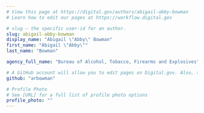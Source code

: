 ```yaml
---
# View this page at https://digital.gov/authors/abigail-abby-bowman
# Learn how to edit our pages at https://workflow.digital.gov

# slug — the specific user-id for an author.
slug: abigail-abby-bowman
display_name: "Abigail \"Abby\" Bowman"
first_name: "Abigail \"Abby\""
last_name: "Bowman"

agency_full_name: "Bureau of Alcohol, Tobacco, Firearms and Explosives"

# A GitHub account will allow you to edit pages on Digital.gov. Also, the image used in your GitHub account can be used to populate your digital.gov profile photo. Learn more about getting a Github account at [URL]
github: "arbowman"

# Profile Photo
# See [URL] for a full list of profile photo options
profile_photo: ""
---
```

